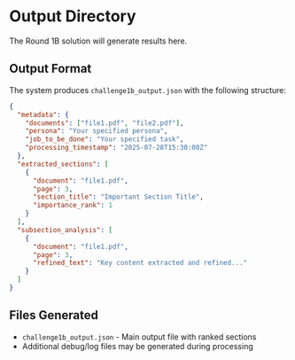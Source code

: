 # Output Directory

The Round 1B solution will generate results here.

## Output Format

The system produces `challenge1b_output.json` with the following structure:

```json
{
  "metadata": {
    "documents": ["file1.pdf", "file2.pdf"],
    "persona": "Your specified persona",
    "job_to_be_done": "Your specified task",
    "processing_timestamp": "2025-07-28T15:30:00Z"
  },
  "extracted_sections": [
    {
      "document": "file1.pdf",
      "page": 3,
      "section_title": "Important Section Title",
      "importance_rank": 1
    }
  ],
  "subsection_analysis": [
    {
      "document": "file1.pdf",
      "page": 3,
      "refined_text": "Key content extracted and refined..."
    }
  ]
}
```

## Files Generated

- `challenge1b_output.json` - Main output file with ranked sections
- Additional debug/log files may be generated during processing
